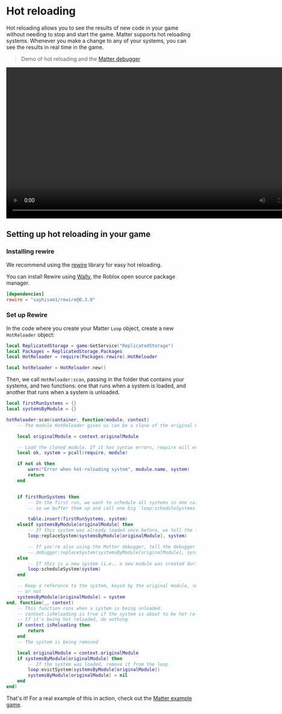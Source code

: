 # Hot reloading

Hot reloading allows you to see the results of new code in your game without needing to stop and start the game. Matter supports hot reloading systems. Whenever you make a change to any of your systems, you can see the results in real time in the game.

> Demo of hot reloading and the [Matter debugger](/docs/Guides/MatterDebugger)
<video controls width="800">
	<source src="https://i.eryn.io/2227/9BmdqOYM.mp4" type="video/mp4" />
</video>

## Setting up hot reloading in your game

### Installing rewire

We recommend using the [rewire](https://github.com/sayhisam1/Rewire) library for easy hot reloading.

You can install Rewire using [Wally](https://wally.run), the Roblox open source package manager.

```toml title="wally.toml"
[dependencies]
rewire = "sayhisam1/rewire@0.3.0"
```

### Set up Rewire

In the code where you create your Matter `Loop` object, create a new `HotReloader` object:

```lua
local ReplicatedStorage = game:GetService("ReplicatedStorage")
local Packages = ReplicatedStorage.Packages
local HotReloader = require(Packages.rewire).HotReloader

local hotReloader = HotReloader.new()
```

Then, we call `HotReloader:scan`, passing in the folder that contains your systems, and two functions: one that runs when a system is loaded, and another that runs when a system is unloaded.

```lua
local firstRunSystems = {}
local systemsByModule = {}

hotReloader:scan(container, function(module, context)
	-- The module HotReloader gives us can be a clone of the original module if it's been hot reloaded.

	local originalModule = context.originalModule

	-- Load the cloned module. If it has syntax errors, require will error.
	local ok, system = pcall(require, module)

	if not ok then
		warn("Error when hot-reloading system", module.name, system)
		return
	end


	if firstRunSystems then
		-- On the first run, we want to schedule all systems in one call,
		-- so we buffer them up and call one big `loop:scheduleSystems` at the end.

		table.insert(firstRunSystems, system)
	elseif systemsByModule[originalModule] then
		-- If this system was already loaded once before, we tell the loop to replace it.
		loop:replaceSystem(systemsByModule[originalModule], system)

		-- If you're also using the Matter debugger, tell the debugger the system was reloaded.
		-- debugger:replaceSystem(systemsByModule[originalModule], system)
	else
		-- If this is a new system (i.e., a new module was created during a hot reload), just schedule it.
		loop:scheduleSystem(system)
	end

	-- Keep a reference to the system, keyed by the original module, so we can detect if the system already existed
	-- or not
	systemsByModule[originalModule] = system
end, function(_, context)
	-- This function runs when a system is being unloaded.
	-- context.isReloading is true if the system is about to be hot reloaded. Otherwise, it's been removed.
	-- If it's being hot reloaded, do nothing
	if context.isReloading then
		return
	end
	-- The system is being removed

	local originalModule = context.originalModule
	if systemsByModule[originalModule] then
		-- If the system was loaded, remove it from the loop
		loop:evictSystem(systemsByModule[originalModule])
		systemsByModule[originalModule] = nil
	end
end)
```

That's it! For a real example of this in action, check out the [Matter example game](https://github.com/evaera/matter/blob/main/example/src/shared/start.lua).

